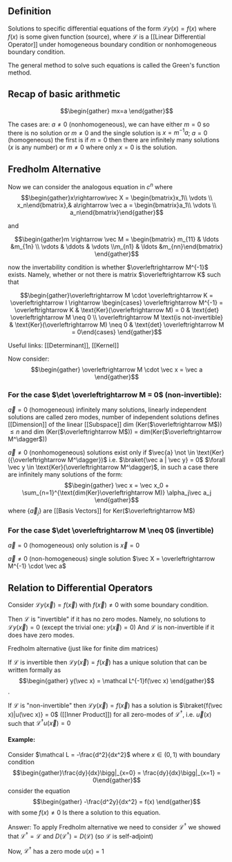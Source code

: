 ## Definition
Solutions to specific differential equations of the form $\mathcal L y(x) = f(x)$ where $f(x)$ is some given function (source), where $\mathcal L$ is a [[Linear Differential Operator]] under homogeneous boundary condition or nonhomogeneous boundary condition.

The general method to solve such equations is called the Green's function method. 

## Recap of basic arithmetic
$$\begin{gather} mx=a \end{gather}$$

The cases are: $a \neq 0$ (nonhomogeneous), we can have either $m=0$ so there is no solution or $m\neq0$ and the single solution is $x = m^{-1}a$; $a = 0$ (homogeneous) the first is if $m = 0$ then there are infinitely many solutions ($x$ is any number) or $m\neq0$ where only $x = 0$ is the solution.

## Fredholm Alternative

Now we can consider the analogous equation in $c^n$ where $$\begin{gather}x\rightarrow\vec X = \begin{bmatrix}x_1\\ \vdots \\ x_n\end{bmatrix},& a\rightarrow \vec a = \begin{bmatrix}a_1\\ \vdots \\ a_n\end{bmatrix}\end{gather}$$

and 

$$\begin{gather}m \rightarrow \vec M = \begin{bmatrix} m_{11} & \ldots &m_{1n} \\ \vdots & \ddots & \vdots \\m_{n1} & \ldots &m_{nn}\end{bmatrix} \end{gather}$$

now the invertability condition is whether $\overleftrightarrow M^{-1}$ exists. Namely, whether or not there is matrix $\overleftrightarrow K$ such that 

$$\begin{gather}\overleftrightarrow M \cdot \overleftrightarrow K = \overleftrightarrow I \rightarrow  \begin{cases}  \overleftrightarrow M^{-1} = \overleftrightarrow K & \text{Ker}(\overleftrightarrow M) = 0 & \text{det} \overleftrightarrow M \neq 0 \\ \overleftrightarrow M \text{is not-invertible} & \text{Ker}(\overleftrightarrow M) \neq 0 & \text{det} \overleftrightarrow M = 0\end{cases} \end{gather}$$

Useful links: [[Determinant]], [[Kernel]]

Now consider: 
$$\begin{gather} \overleftrightarrow M \cdot \vec x = \vec a  \end{gather}$$

### For the case $\det \overleftrightarrow M = 0$ (non-invertible): 

$\vec a = 0$ (homogeneous) infinitely many solutions, linearly independent solutions are called zero modes, number of independent solutions defines [[Dimension]] of the linear [[Subspace]] dim (Ker($\overleftrightarrow M$)) $\leq n$ and dim (Ker($\overleftrightarrow M$)) = dim(Ker($\overleftrightarrow M^\dagger$))

$\vec a \neq 0$ (nonhomogeneous) solutions exist only if $\vec{a} \not \in \text{Ker} ({\overleftrightarrow M^\dagger})$ i.e. $\braket{\vec a | \vec y} = 0$  $\forall \vec y \in \text{Ker}(\overleftrightarrow M^\dagger)$, in such a case there are infinitely many solutions of the form: $$\begin{gather} \vec x = \vec x_0 + \sum_{n=1}^{\text{dim(Ker}\overleftrightarrow M)} \alpha_j\vec a_j \end{gather}$$ where $\{\vec a_j\}$ are [[Basis Vectors]] for Ker($\overleftrightarrow M$)

### For the case $\det \overleftrightarrow M \neq 0$ (invertible)

$\vec a = 0$ (homogeneous) only solution is $\vec x = 0$ 

$\vec a \neq 0$ (non-homogeneous) single solution $\vec X = \overleftrightarrow M^{-1} \cdot \vec a$

## Relation to Differential Operators

Consider $\mathcal L y(\vec x) = f(\vec x)$ with $f(\vec x) \neq 0$ with some boundary condition. 

Then $\mathcal L$ is "invertible" if it has no zero modes. Namely, no solutions to $\mathcal Ly(\vec x) = 0$ (except the trivial one: $y(\vec x) = 0$) And $\mathcal L$ is non-invertible if it does have zero modes. 

Fredholm alternative (just like for finite dim matrices)

If $\mathcal L$ is invertible then $\mathcal Ly(\vec x) = f(\vec x)$ has a unique solution that can be written formally as $$\begin{gather} y(\vec x) = \mathcal L^{-1}f(\vec x) \end{gather}$$.

If $\mathcal L$ is "non-invertible" then $\mathcal L y(\vec x) = f(\vec x)$ has a solution is  $\braket{f(\vec x)|u(\vec x)} = 0$ ([[Inner Product]]) for all zero-modes of $\mathcal L^\dagger$, i.e. $\vec u(x)$ such that $\mathcal L^\dagger u(\vec x) = 0$

#### Example: 
Consider $\mathcal L = -\frac{d^2}{dx^2}$ where $x \in (0,1)$ with boundary condition $$\begin{gather}\frac{dy}{dx}\bigg|_{x=0} = \frac{dy}{dx}\bigg|_{x=1} = 0\end{gather}$$ consider the equation $$\begin{gather} -\frac{d^2y}{dx^2} = f(x) \end{gather}$$with some $f(x) \neq 0$ Is there a solution to this equation.

Answer: To apply Fredholm alternative we need to consider $\mathcal L^\dagger$ we showed that $\mathcal L^\dagger = \mathcal L$ and $D(\mathcal L^\dagger) = D(\mathcal L)$ (so $\mathcal L$ is self-adjoint)

Now, $\mathcal L^\dagger$ has a zero mode $u(x)=1$